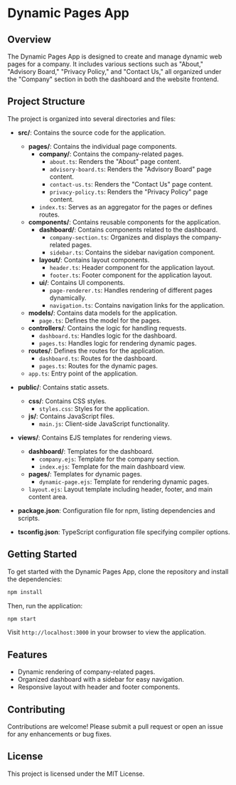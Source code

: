 # Dynamic Pages App

## Overview
The Dynamic Pages App is designed to create and manage dynamic web pages for a company. It includes various sections such as "About," "Advisory Board," "Privacy Policy," and "Contact Us," all organized under the "Company" section in both the dashboard and the website frontend.

## Project Structure
The project is organized into several directories and files:

- **src/**: Contains the source code for the application.
  - **pages/**: Contains the individual page components.
    - **company/**: Contains the company-related pages.
      - `about.ts`: Renders the "About" page content.
      - `advisory-board.ts`: Renders the "Advisory Board" page content.
      - `contact-us.ts`: Renders the "Contact Us" page content.
      - `privacy-policy.ts`: Renders the "Privacy Policy" page content.
    - `index.ts`: Serves as an aggregator for the pages or defines routes.
  - **components/**: Contains reusable components for the application.
    - **dashboard/**: Contains components related to the dashboard.
      - `company-section.ts`: Organizes and displays the company-related pages.
      - `sidebar.ts`: Contains the sidebar navigation component.
    - **layout/**: Contains layout components.
      - `header.ts`: Header component for the application layout.
      - `footer.ts`: Footer component for the application layout.
    - **ui/**: Contains UI components.
      - `page-renderer.ts`: Handles rendering of different pages dynamically.
      - `navigation.ts`: Contains navigation links for the application.
  - **models/**: Contains data models for the application.
    - `page.ts`: Defines the model for the pages.
  - **controllers/**: Contains the logic for handling requests.
    - `dashboard.ts`: Handles logic for the dashboard.
    - `pages.ts`: Handles logic for rendering dynamic pages.
  - **routes/**: Defines the routes for the application.
    - `dashboard.ts`: Routes for the dashboard.
    - `pages.ts`: Routes for the dynamic pages.
  - `app.ts`: Entry point of the application.

- **public/**: Contains static assets.
  - **css/**: Contains CSS styles.
    - `styles.css`: Styles for the application.
  - **js/**: Contains JavaScript files.
    - `main.js`: Client-side JavaScript functionality.

- **views/**: Contains EJS templates for rendering views.
  - **dashboard/**: Templates for the dashboard.
    - `company.ejs`: Template for the company section.
    - `index.ejs`: Template for the main dashboard view.
  - **pages/**: Templates for dynamic pages.
    - `dynamic-page.ejs`: Template for rendering dynamic pages.
  - `layout.ejs`: Layout template including header, footer, and main content area.

- **package.json**: Configuration file for npm, listing dependencies and scripts.

- **tsconfig.json**: TypeScript configuration file specifying compiler options.

## Getting Started
To get started with the Dynamic Pages App, clone the repository and install the dependencies:

```bash
npm install
```

Then, run the application:

```bash
npm start
```

Visit `http://localhost:3000` in your browser to view the application.

## Features
- Dynamic rendering of company-related pages.
- Organized dashboard with a sidebar for easy navigation.
- Responsive layout with header and footer components.

## Contributing
Contributions are welcome! Please submit a pull request or open an issue for any enhancements or bug fixes.

## License
This project is licensed under the MIT License.